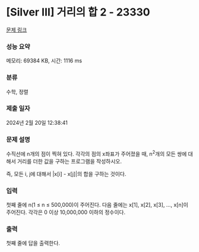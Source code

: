 # [Silver III] 거리의 합 2 - 23330 

[문제 링크](https://www.acmicpc.net/problem/23330) 

### 성능 요약

메모리: 69384 KB, 시간: 1116 ms

### 분류

수학, 정렬

### 제출 일자

2024년 2월 20일 12:38:41

### 문제 설명

<p>수직선에 n개의 점이 찍혀 있다. 각각의 점의 x좌표가 주어졌을 때, n<sup>2</sup>개의 모든 쌍에 대해서 거리를 더한 값을 구하는 프로그램을 작성하시오.</p>

<p>즉, 모든 i, j에 대해서 |x[i] - x[j]|의 합을 구하는 것이다.</p>

### 입력 

 <p>첫째 줄에 n(1 ≤ n ≤ 500,000)이 주어진다. 다음 줄에는 x[1], x[2], x[3], …, x[n]이 주어진다. 각각은 0 이상 10,000,000 이하의 정수이다.</p>

### 출력 

 <p>첫째 줄에 답을 출력한다.</p>

